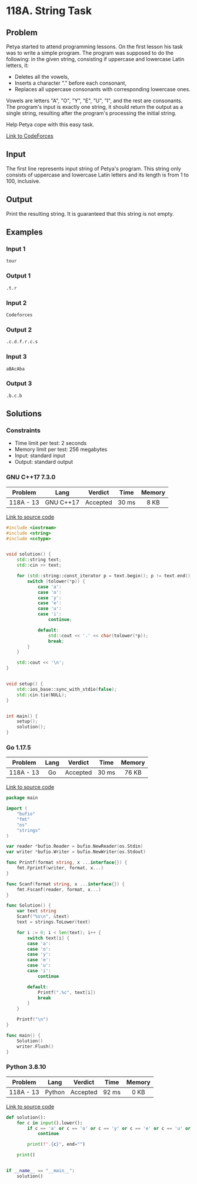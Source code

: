 # 118A. String Task

## Problem

Petya started to attend programming lessons. On the first lesson his task was to write a simple program. The program was supposed to do the following: in the given string, consisting if uppercase and lowercase Latin letters, it:

  - Deletes all the vowels,
  - Inserts a character "." before each consonant,
  - Replaces all uppercase consonants with corresponding lowercase ones.

Vowels are letters "A", "O", "Y", "E", "U", "I", and the rest are consonants. The program's input is exactly one string, it should return the output as a single string, resulting after the program's processing the initial string.

Help Petya cope with this easy task.

[Link to CodeForces](https://codeforces.com/problemset/problem/4/A)

## Input

The first line represents input string of Petya's program. This string only consists of uppercase and lowercase Latin letters and its length is from 1 to 100,
inclusive.

## Output

Print the resulting string. It is guaranteed that this string is not empty.

## Examples

### Input 1

```
tour
```

### Output 1

```
.t.r
```

### Input 2

```
Codeforces
```

### Output 2

```
.c.d.f.r.c.s
```

### Input 3

```
aBAcAba
```

### Output 3

```
.b.c.b
```

## Solutions

### Constraints

  - Time limit per test: 2 seconds
  - Memory limit per test: 256 megabytes
  - Input: standard input
  - Output: standard output

### GNU C++17 7.3.0

|  Problem  |    Lang   |  Verdict |  Time | Memory |
|:---------:|:---------:|:--------:|:-----:|:------:|
| 118A - 13 | GNU C++17 | Accepted | 30 ms |  8 KB  |

[Link to source code](solution.cpp)

```c++
#include <iostream>
#include <string>
#include <cctype>


void solution() {
    std::string text;
    std::cin >> text;

    for (std::string::const_iterator p = text.begin(); p != text.end(); ++p) {
        switch (tolower(*p)) {
            case 'a':
            case 'o':
            case 'y':
            case 'e':
            case 'u':
            case 'i':
                continue;

            default:
                std::cout << '.' << char(tolower(*p));
                break;
        }
    }

    std::cout << '\n';
}


void setup() {
    std::ios_base::sync_with_stdio(false);
    std::cin.tie(NULL);
}


int main() {
    setup();
    solution();
}
```

### Go 1.17.5

|  Problem  |    Lang   |  Verdict |  Time | Memory |
|:---------:|:---------:|:--------:|:-----:|:------:|
| 118A - 13 |    Go     | Accepted | 30 ms | 76 KB  |

[Link to source code](solution.go)

```go
package main

import (
	"bufio"
	"fmt"
	"os"
	"strings"
)

var reader *bufio.Reader = bufio.NewReader(os.Stdin)
var writer *bufio.Writer = bufio.NewWriter(os.Stdout)

func Printf(format string, x ...interface{}) {
	fmt.Fprintf(writer, format, x...)
}

func Scanf(format string, x ...interface{}) {
	fmt.Fscanf(reader, format, x...)
}

func Solution() {
	var text string
	Scanf("%s\n", &text)
	text = strings.ToLower(text)

	for i := 0; i < len(text); i++ {
		switch text[i] {
		case 'a':
		case 'o':
		case 'y':
		case 'e':
		case 'u':
		case 'i':
			continue

		default:
			Printf(".%c", text[i])
			break
		}
	}

	Printf("\n")
}

func main() {
	Solution()
	writer.Flush()
}
```

### Python 3.8.10

|  Problem  |    Lang   |  Verdict |  Time | Memory |
|:---------:|:---------:|:--------:|:-----:|:------:|
| 118A - 13 |  Python   | Accepted | 92 ms |  0 KB  |

[Link to source code](solution.py)

```python
def solution():
    for c in input().lower():
        if c == 'a' or c == 'o' or c == 'y' or c == 'e' or c == 'u' or c == 'i':
            continue

        print(f".{c}", end="")

    print()


if __name__ == "__main__":
    solution()
```
